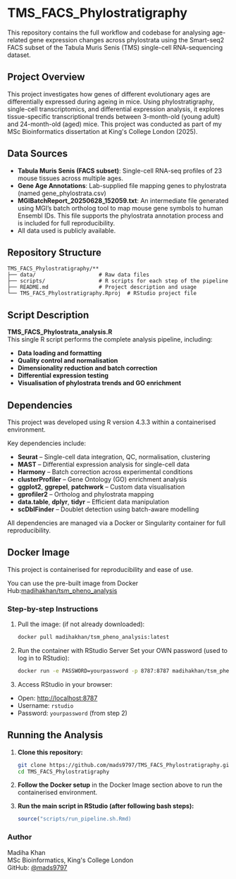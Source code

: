# TMS_FACS_Phylostratigraphy

This repository contains the full workflow and codebase for analysing age-related gene expression changes across phylostrata using the Smart-seq2 FACS subset of the Tabula Muris Senis (TMS) single-cell RNA-sequencing dataset.


## Project Overview

This project investigates how genes of different evolutionary ages are differentially expressed during ageing in mice. Using phylostratigraphy, single-cell transcriptomics, and differential expression analysis, it explores tissue-specific transcriptional trends between 3-month-old (young adult) and 24-month-old (aged) mice.
This project was conducted as part of my MSc Bioinformatics dissertation at King's College London (2025).

## Data Sources

- **Tabula Muris Senis (FACS subset)**: Single-cell RNA-seq profiles of 23 mouse tissues across multiple ages.
- **Gene Age Annotations**: Lab-supplied file mapping genes to phylostrata (named gene_phylostrata.csv)
- **MGIBatchReport_20250628_152059.txt**: An intermediate file generated using MGI’s batch ortholog tool to map mouse gene symbols to human Ensembl IDs. This file supports the phylostrata annotation process and is included for full reproducibility.
- All data used is publicly available.


## Repository Structure
```
TMS_FACS_Phylostratigraphy/**
├── data/                    # Raw data files
├── scripts/                 # R scripts for each step of the pipeline
├── README.md                # Project description and usage
└── TMS_FACS_Phylostratigraphy.Rproj  # RStudio project file
```

## Script Description

**TMS_FACS_Phylostrata_analysis.R**  
This single R script performs the complete analysis pipeline, including:

- **Data loading and formatting**
- **Quality control and normalisation**
- **Dimensionality reduction and batch correction** 
- **Differential expression testing**
- **Visualisation of phylostrata trends and GO enrichment**
	
## Dependencies

This project was developed using R version 4.3.3 within a containerised environment.

Key dependencies include:

- **Seurat** – Single-cell data integration, QC, normalisation, clustering  
- **MAST** – Differential expression analysis for single-cell data  
- **Harmony** – Batch correction across experimental conditions  
- **clusterProfiler** – Gene Ontology (GO) enrichment analysis  
- **ggplot2**, **ggrepel**, **patchwork** – Custom data visualisation  
- **gprofiler2** – Ortholog and phylostrata mapping  
- **data.table**, **dplyr**, **tidyr** – Efficient data manipulation  
- **scDblFinder** – Doublet detection using batch-aware modelling  

All dependencies are managed via a Docker or Singularity container for full reproducibility.

## Docker Image

This project is containerised for reproducibility and ease of use.

You can use the pre-built image from Docker Hub:[madihakhan/tsm_pheno_analysis](https://hub.docker.com/r/madihakhan/tsm_pheno_analysis)

### Step-by-step Instructions

1. Pull the image: (if not already downloaded):
   ```bash
   docker pull madihakhan/tsm_pheno_analysis:latest
   ```
2. Run the container with RStudio Server
   Set your OWN password (used to log in to RStudio):

   ```bash
   docker run -e PASSWORD=yourpassword -p 8787:8787 madihakhan/tsm_pheno_analysis:latest
   ```
3.	Access RStudio in your browser:
- Open: [http://localhost:8787](http://localhost:8787)  
- Username: `rstudio`  
- Password: `yourpassword` (from step 2)


## Running the Analysis

1. **Clone this repository:**

    ```bash
    git clone https://github.com/mads9797/TMS_FACS_Phylostratigraphy.git
    cd TMS_FACS_Phylostratigraphy
    ```

2. **Follow the Docker setup** in the Docker Image section above to run the containerised environment.

3. **Run the main script in RStudio (after following bash steps):**

    ```r
    source("scripts/run_pipeline.sh.Rmd)
    ```

### Author

Madiha Khan  
MSc Bioinformatics, King's College London  
GitHub: [@mads9797](https://github.com/mads9797)
   
